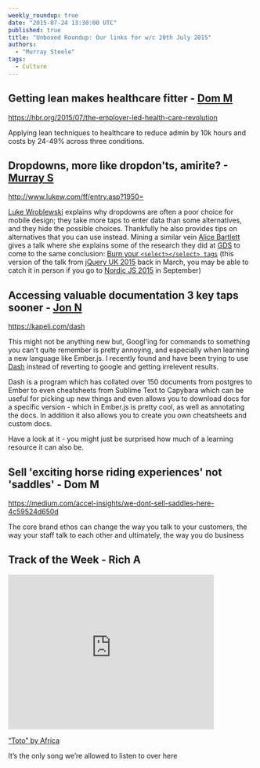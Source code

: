 ```yaml
---
weekly_roundup: true
date: "2015-07-24 13:30:00 UTC"
published: true
title: "Unboxed Roundup: Our links for w/c 20th July 2015"
authors:
  - "Murray Steele"
tags:
  - Culture
---
```


## Getting lean makes healthcare fitter - [Dom M](/pepole/dominic-mason)

https://hbr.org/2015/07/the-employer-led-health-care-revolution

Applying lean techniques to healthcare to reduce admin by 10k hours and costs by 24-49% across three conditions.

## Dropdowns, more like dropdon'ts, amirite? - [Murray S](/people#murray-steele)

http://www.lukew.com/ff/entry.asp?1950=

[Luke  Wroblewski](http://lukew.com) explains why dropdowns are often a poor choice for mobile design; they take more taps to enter data than some alternatives, and they hide the possible choices.  Thankfully he also provides tips on alternatives that you can use instead.  Mining a similar vein [Alice Bartlett](http://alicebartlett.co.uk/) gives a talk where she explains some of the research they did at [GDS](https://gds.blog.gov.uk/) to come to the same conclusion: [Burn your `<select></select> tags`](http://jqueryuk.com/2015/videos.php?s=bin-your-) (this version of the talk from [jQuery UK 2015](http://jqueryuk.com/2015/) back in March, you may be able to catch it in person if you go to [Nordic JS 2015](https://nordicjs2015.confetti.events/) in September)

## Accessing valuable documentation 3 key taps sooner - [Jon N](/people#jon-normington)

https://kapeli.com/dash

This might not be anything new but, Googl'ing for commands to something
you can't quite remember is pretty annoying, and especially when learning a new language like Ember.js.  I recently found and have been trying to use [Dash](https://kapeli.com/dash) instead of reverting to google and getting irrelevent results.

Dash is a program which has collated over 150 documents from postgres to Ember to even cheatsheets from Sublime Text to Capybara which can be useful for picking up new things and even allows you to download docs for a specific version - which in Ember.js is pretty cool, as well as annotating the docs.  In addition it also allows you to create you own cheatsheets and custom docs.

Have a look at it - you might just be surprised how much of a learning resource it can also be.

## Sell 'exciting horse riding experiences' not 'saddles' - Dom M

https://medium.com/accel-insights/we-dont-sell-saddles-here-4c59524d650d

The core brand ethos can change the way you talk to your customers, the way your staff talk to each other and ultimately, the way you do business

## Track of the Week - Rich A

<iframe width="420" height="315" src="https://www.youtube.com/embed/FTQbiNvZqaY" frameborder="0" allowfullscreen></iframe>

[“Toto” by Africa](https://www.youtube.com/watch?v=FTQbiNvZqaY)

It’s the only song we’re allowed to listen to over here
